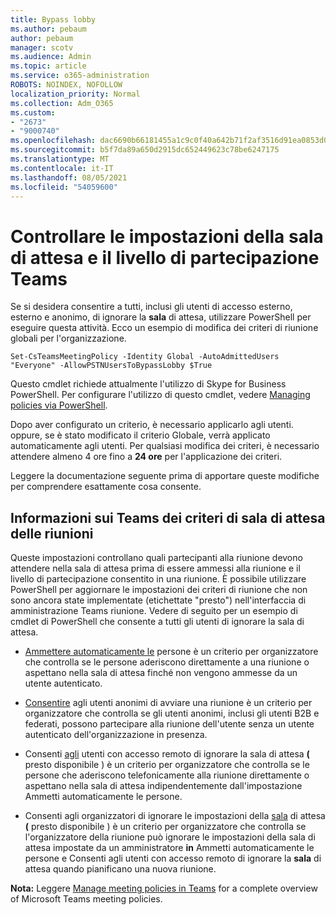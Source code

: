 ```yaml
---
title: Bypass lobby
ms.author: pebaum
author: pebaum
manager: scotv
ms.audience: Admin
ms.topic: article
ms.service: o365-administration
ROBOTS: NOINDEX, NOFOLLOW
localization_priority: Normal
ms.collection: Adm_O365
ms.custom:
- "2673"
- "9000740"
ms.openlocfilehash: dac6690b66181455a1c9c0f40a642b71f2af3516d91ea0853d06564b017b03a2
ms.sourcegitcommit: b5f7da89a650d2915dc652449623c78be6247175
ms.translationtype: MT
ms.contentlocale: it-IT
ms.lasthandoff: 08/05/2021
ms.locfileid: "54059600"
---
```

# <a name="control-lobby-settings-and-level-of-participation-in-teams"></a>Controllare le impostazioni della sala di attesa e il livello di partecipazione Teams

Se si desidera consentire a tutti, inclusi gli utenti di accesso esterno, esterno e anonimo, di ignorare la **sala** di attesa, utilizzare PowerShell per eseguire questa attività. Ecco un esempio di modifica dei criteri di riunione globali per l'organizzazione.

`Set-CsTeamsMeetingPolicy -Identity Global -AutoAdmittedUsers "Everyone" -AllowPSTNUsersToBypassLobby $True`

Questo cmdlet richiede attualmente l'utilizzo di Skype for Business PowerShell. Per configurare l'utilizzo di questo cmdlet, vedere [Managing policies via PowerShell](https://docs.microsoft.com/microsoftteams/teams-powershell-overview#managing-policies-via-powershell).

Dopo aver configurato un criterio, è necessario applicarlo agli utenti. oppure, se è stato modificato il criterio Globale, verrà applicato automaticamente agli utenti. Per qualsiasi modifica dei criteri, è necessario attendere almeno 4 ore fino a **24 ore** per l'applicazione dei criteri. 

Leggere la documentazione seguente prima di apportare queste modifiche per comprendere esattamente cosa consente.


## <a name="understanding-teams-meeting-lobby-policy-controls"></a>Informazioni sui Teams dei criteri di sala di attesa delle riunioni

Queste impostazioni controllano quali partecipanti alla riunione devono attendere nella sala di attesa prima di essere ammessi alla riunione e il livello di partecipazione consentito in una riunione. È possibile utilizzare PowerShell per aggiornare le impostazioni dei criteri di riunione che non sono ancora state implementate (etichettate "presto") nell'interfaccia di amministrazione Teams riunione. Vedere di seguito per un esempio di cmdlet di PowerShell che consente a tutti gli utenti di ignorare la sala di attesa.

- [Ammettere automaticamente le](https://docs.microsoft.com/microsoftteams/meeting-policies-in-teams#automatically-admit-people) persone è un criterio per organizzatore che controlla se le persone aderiscono direttamente a una riunione o aspettano nella sala di attesa finché non vengono ammesse da un utente autenticato.

- [Consentire](https://docs.microsoft.com/microsoftteams/meeting-policies-in-teams#allow-anonymous-people-to-start-a-meeting) agli utenti anonimi di avviare una riunione è un criterio per organizzatore che controlla se gli utenti anonimi, inclusi gli utenti B2B e federati, possono partecipare alla riunione dell'utente senza un utente autenticato dell'organizzazione in presenza.

- Consenti [agli](https://docs.microsoft.com/microsoftteams/meeting-policies-in-teams#allow-dial-in-users-to-bypass-the-lobby-coming-soon) utenti con accesso remoto di ignorare la sala di attesa **(** presto disponibile ) è un criterio per organizzatore che controlla se le persone che aderiscono telefonicamente alla riunione direttamente o aspettano nella sala di attesa indipendentemente dall'impostazione Ammetti automaticamente le persone. 

- Consenti agli organizzatori di ignorare le impostazioni della [sala](https://docs.microsoft.com/microsoftteams/meeting-policies-in-teams#allow-organizers-to-override-lobby-settings-coming-soon) di attesa **(** presto disponibile ) è un criterio per organizzatore che controlla se l'organizzatore della riunione può ignorare le impostazioni della sala di attesa impostate da un amministratore **in** Ammetti automaticamente le persone e Consenti agli utenti con accesso remoto di ignorare la **sala** di attesa quando pianificano una nuova riunione.

**Nota:** Leggere [Manage meeting policies in Teams](https://docs.microsoft.com/microsoftteams/meeting-policies-in-teams) for a complete overview of Microsoft Teams meeting policies.
